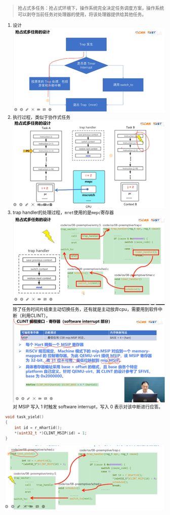 >抢占式多任务：抢占式环境下，操作系统完全决定任务调度方案，操作系统可以剥夺当前任务对处理器的使用，将该处理器提供给其他任务。
1. 设计 
![](pic/pic2/Pasted%20image%2020230806102449.png)
2. 执行过程，类似于协作式任务
![](pic/pic2/Pasted%20image%2020230806121107.png)
3. trap handler的处理过程，`mret`使用的是`mepc`寄存器 
![](pic/pic2/Pasted%20image%2020230806102659.png)
 除了任务时间片结束主动切换任务，还有就是主动放弃cpu，需要用到软件中断（利用CLINT）。
![](pic/pic2/Pasted%20image%2020230806121525.png)
对 MSIP 写入 1 时触发 software interrupt，写入 0 表示对该中断进行应答。
```c
void task_yield()
{
	int id = r_mhartid();
	*(uint32_t *)CLINT_MSIP(id) = 1;
} 
```
![](pic/pic2/Pasted%20image%2020230806121822.png)
